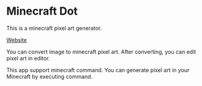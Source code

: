 # Minecraft Dot

This is a minecraft pixel art generator.

[Website](https://minecraft-dot.pictures/)

You can convert image to minecraft pixel art.
After converting, you can edit pixel art in editor.

This app support minecraft command.
You can generate pixel art in your Minecraft by executing command.

